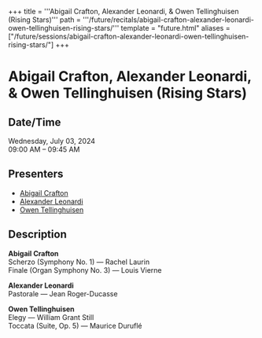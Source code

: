 +++
title = '''Abigail Crafton, Alexander Leonardi, & Owen Tellinghuisen (Rising Stars)'''
path = '''/future/recitals/abigail-crafton-alexander-leonardi-owen-tellinghuisen-rising-stars/'''
template = "future.html"
aliases = ["/future/sessions/abigail-crafton-alexander-leonardi-owen-tellinghuisen-rising-stars/"]
+++

<h1>Abigail Crafton, Alexander Leonardi, & Owen Tellinghuisen (Rising Stars)</h1>

<h2>Date/Time</h2>
<p>Wednesday, July 03, 2024<br>
09:00 AM – 09:45 AM</p>
<h2>Presenters</h2>
<ul>
<li><a href="/future/performers/abigail-crafton/">Abigail Crafton</a></li>
<li><a href="/future/performers/alexander-leonardi/">Alexander Leonardi</a></li>
<li><a href="/future/performers/owen-tellinghuisen/">Owen Tellinghuisen</a></li>
</ul>
<h2>Description</h2>

<div class="ag87-crtemvc-hsbk"><div class="css-vsf5of"><p style="text-align:left;" class="carina-rte-public-DraftStyleDefault-block"><span style="font-weight: bold;">Abigail Crafton<br></span>Scherzo (Symphony No. 1) — Rachel Laurin<br>Finale (Organ Symphony No. 3) — Louis Vierne</p><p style="text-align:left;" class="carina-rte-public-DraftStyleDefault-block"><span style="font-weight: bold;">Alexander Leonardi<br></span>Pastorale — Jean Roger-Ducasse</p><p style="text-align:left;" class="carina-rte-public-DraftStyleDefault-block"><span style="font-weight: bold;">Owen Tellinghuisen<br></span>Elegy — William Grant Still<br>Toccata (Suite, Op. 5) — Maurice Duruflé</p></div></div>


